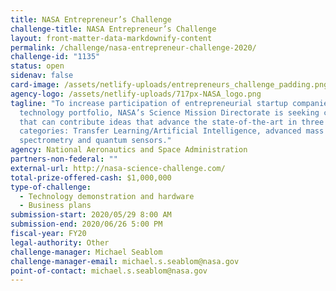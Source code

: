 ```yaml
---
title: NASA Entrepreneur’s Challenge
challenge-title: NASA Entrepreneur’s Challenge
layout: front-matter-data-markdownify-content
permalink: /challenge/nasa-entrepreneur-challenge-2020/
challenge-id: "1135"
status: open
sidenav: false
card-image: /assets/netlify-uploads/entrepreneurs_challenge_padding.png 
agency-logo: /assets/netlify-uploads/717px-NASA_logo.png
tagline: "To increase participation of entrepreneurial startup companies in its
  technology portfolio, NASA’s Science Mission Directorate is seeking companies
  that can contribute ideas that advance the state-of-the-art in three
  categories: Transfer Learning/Artificial Intelligence, advanced mass
  spectrometry and quantum sensors."
agency: National Aeronautics and Space Administration
partners-non-federal: ""
external-url: http://nasa-science-challenge.com/
total-prize-offered-cash: $1,000,000
type-of-challenge:
  - Technology demonstration and hardware
  - Business plans
submission-start: 2020/05/29 8:00 AM
submission-end: 2020/06/26 5:00 PM
fiscal-year: FY20
legal-authority: Other
challenge-manager: Michael Seablom
challenge-manager-email: michael.s.seablom@nasa.gov
point-of-contact: michael.s.seablom@nasa.gov
---
```

